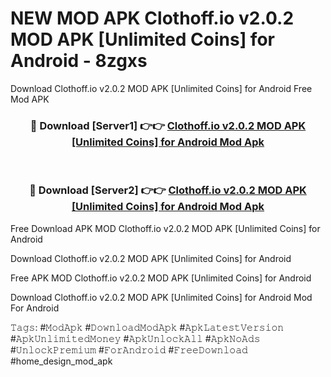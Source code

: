 # NEW MOD APK Clothoff.io v2.0.2 MOD APK [Unlimited Coins] for Android - 8zgxs
Download Clothoff.io v2.0.2 MOD APK [Unlimited Coins] for Android Free Mod APK

<div align="center">
<h3>🔴 Download [Server1] 👉👉 <a href="https://apk-comot.site?title=Clothoff.io_v2.0.2_MOD_APK_[Unlimited_Coins]_for_Android">Clothoff.io v2.0.2 MOD APK [Unlimited Coins] for Android Mod Apk</a></h3><br>

<h3>🔴 Download [Server2] 👉👉 <a href="https://apk-comot.site?title=Clothoff.io_v2.0.2_MOD_APK_[Unlimited_Coins]_for_Android">Clothoff.io v2.0.2 MOD APK [Unlimited Coins] for Android Mod Apk</a></h3>
</div>


Free Download APK MOD Clothoff.io v2.0.2 MOD APK [Unlimited Coins] for Android

Download Clothoff.io v2.0.2 MOD APK [Unlimited Coins] for Android 

Free APK MOD Clothoff.io v2.0.2 MOD APK [Unlimited Coins] for Android 

Download Clothoff.io v2.0.2 MOD APK [Unlimited Coins] for Android Mod For Android

𝚃𝚊𝚐𝚜: #𝙼𝚘𝚍𝙰𝚙𝚔 #𝙳𝚘𝚠𝚗𝚕𝚘𝚊𝚍𝙼𝚘𝚍𝙰𝚙𝚔 #𝙰𝚙𝚔𝙻𝚊𝚝𝚎𝚜𝚝𝚅𝚎𝚛𝚜𝚒𝚘𝚗 #𝙰𝚙𝚔𝚄𝚗𝚕𝚒𝚖𝚒𝚝𝚎𝚍𝙼𝚘𝚗𝚎𝚢 #𝙰𝚙𝚔𝚄𝚗𝚕𝚘𝚌𝚔𝙰𝚕𝚕 #𝙰𝚙𝚔𝙽𝚘𝙰𝚍𝚜 #𝚄𝚗𝚕𝚘𝚌𝚔𝙿𝚛𝚎𝚖𝚒𝚞𝚖 #𝙵𝚘𝚛𝙰𝚗𝚍𝚛𝚘𝚒𝚍 #𝙵𝚛𝚎𝚎𝙳𝚘𝚠𝚗𝚕𝚘𝚊𝚍 #home_design_mod_apk